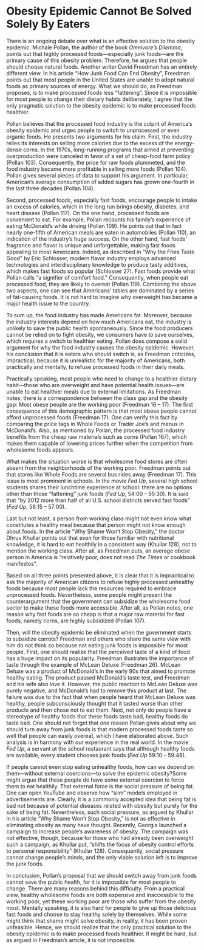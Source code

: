 # Obesity Epidemic Cannot Be Solved Solely By Eaters
There is an ongoing debate over what is an effective solution to the obesity epidemic. Michale Pollan, the author of the book _Omnivore’s Dilemma_, points out that highly processed foods—especially junk foods—are the primary cause of this obesity problem. Therefore, he argues that people should choose natural foods. Another writer David Freedman has an entirely different view. In his article “How Junk Food Can End Obesity”, Freedman points out that most people in the United States are unable to adopt natural foods as primary sources of energy. What we should do, as Freedman proposes, is to make processed foods less “fattening”. Since it is impossible for most people to change their dietary habits deliberately, I agree that the only pragmatic solution to the obesity epidemic is to make processed foods healthier.

Pollan believes that the processed food industry is the culprit of America’s obesity epidemic and urges people to switch to unprocessed or even organic foods. He presents two arguments for his claim. First, the industry relies its interests on selling more calories due to the excess of the energy-dense corns. In the 1970s, long-running programs that aimed at preventing overproduction were canceled in favor of a set of cheap-food farm policy (Pollan 103). Consequently, the price for raw foods plummeted, and the food industry became more profitable in selling more foods (Pollan 104). Pollan gives several pieces of data to support his argument. In particular, American’s average consumption of added sugars has grown one-fourth in the last three decades (Pollan 104).

Second, processed foods, especially fast foods, encourage people to intake an excess of calories, which in the long run brings obesity, diabetes, and heart disease (Pollan 117). On the one hand, processed foods are convenient to eat. For example, Pollan recounts his family’s experience of eating McDonald’s while driving (Pollan 109). He points out that in fact nearly one-fifth of American meals are eaten in automobiles (Pollan 110), an indication of the industry’s huge success. On the other hand, fast foods’ fragrance and flavor is unique and unforgettable, making fast foods appealing to most Americans. Indeed, as described in “Why the Fries Taste Good” by Eric Schlosser, modern flavor industry employs advanced technologies and interdisciplinary knowledge to produce tasty additives, which makes fast foods so popular (Schlosser 27). Fast foods provide what Pollan calls “a signifier of comfort food.” Consequently, when people eat processed food, they are likely to overeat (Pollan 119). Combining the above two aspects, one can see that Americans’ tables are dominated by a series of fat-causing foods. It is not hard to imagine why overweight has became a major health issue to the country.

To sum up, the food industry has made Americans fat. Moreover, because the industry interests depend on how much Americans eat, the industry is unlikely to save the public health spontaneously. Since the food producers cannot be relied on to fight obesity, we consumers have to save ourselves, which requires a switch to healthier eating. Pollan does compose a solid argument for why the food industry causes the obesity epidemic. However, his conclusion that it is eaters who should switch is, as Freedman criticizes, impractical, because it is unrealistic for the majority of Americans, both practically and mentally, to refuse processed foods in their daily meals. 

Practically speaking, most people who need to change to a healthier dietary habit—those who are overweight and have potential health issues—are unable to eat healthier meals due to external limitations. As Freedman notes, there is a correspondence between the class gap and the obesity gap: Most obese people are the working poor (Freedman 16 – 17). The first consequence of this demographic pattern is that most obese people cannot afford unprocessed foods (Freedman 17). One can verify this fact by comparing the price tags in Whole Foods or Trader Joe’s and menus in McDonald’s. Also, as mentioned by Pollan, the processed food industry benefits from the cheap raw materials such as corns (Pollan 167), which makes them capable of lowering prices further when the competition from wholesome foods appears.

What makes the situation worse is that wholesome food stores are often absent from the neighborhoods of the working poor. Freedman points out that stores like Whole Foods are several bus rides away (Freedman 17). This issue is most prominent in schools. In the movie _Fed Up_, several high school students shares their lunchtime experience at school: there are no options other than those “fattening” junk foods (_Fed Up_, 54:00 – 55:30). It is said that “by 2012 more than half of all U.S. school districts served fast foods” (_Fed Up_, 56:15 – 57:00).

Last but not least, a person from working class might not even know what constitutes a healthy meal because that person might not know enough about foods. In the article “Why Shame Won’t Stop Obesity,” the doctor Dhruv Khullar points out that even for those familiar with nutritional knowledge, it is hard to eat healthily in a consistent way (Khullar 128), not to mention the working class. After all, as Freedman puts, an average obese person in America is “relatively poor, does not read _The Times_ or cookbook manifestos”.

Based on all three points presented above, it is clear that it is impractical to ask the majority of American citizens to refuse highly processed unhealthy foods because most people lack the resources required to embrace unprocessed foods. Nevertheless, some people might present the counterargument that the government can subsidize the wholesome food sector to make these foods more accessible. After all, as Pollan notes, one reason why fast foods are so cheap is that a major raw material for fast foods, namely corns, are highly subsidized (Pollan 107).

Then, will the obesity epidemic be eliminated when the government starts to subsidize carrots? Freedman and others who share the same view with him do not think so because not eating junk foods is impossible for most people. First, one should realize that the _perceived_  taste of a kind of food has a huge impact on its popularity. Freedman illustrates the importance of taste through the example of McLean Deluxe (Freedman 26). McLean Deluxe was a product of McDonald’s in the early 90s that aimed to promote healthy eating. The product passed McDonald’s taste test, and Freedman and his wife also love it. However, the public reaction to McLean Deluxe was purely negative, and McDonald’s had to remove this product at last. The failure was due to the fact that when people heard that McLean Deluxe was healthy, people subconsciously thought that it tasted worse than other products and then chose not to eat them. Next, not only do people have a stereotype of healthy foods that these foods taste bad, healthy foods do taste bad. One should not forget that one reason Pollan gives about why we should turn away from junk foods is that modern processed foods taste so well that people can easily overeat, which I have elaborated above. Such analysis is in harmony with our experience in the real world. In the movie _Fed Up_, a servant at the school restaurant says that although healthy foods are available, every student chooses junk foods (_Fed Up_ 59:10 – 59:48).

If people cannot even stop eating unhealthy foods, how can we depend on them—without external coercions—to solve the epidemic obesity?Some might argue that these people do have some external coercion to force them to eat healthily. That external force is the social pressure of being fat. One can open YouTube and observe how “slim” models employed in advertisements are. Clearly, it is a commonly accepted idea that being fat is bad not because of potential diseases related with obesity but purely for the sake of being fat. Nevertheless, such social pressure, as argued by Khullar in his article “Why Shame Won’t Stop Obesity,” is not as effective in eliminating obesity as many have thought. Recently, Georgia launched a campaign to increase people’s awareness of obesity. The campaign was not effective, though, because for those who had already been overweight such a campaign, as Khullar put, “shifts the focus of obesity control efforts to personal responsibility” (Khullar 128). Consequently, social pressure cannot change people’s minds, and the only viable solution left is to improve the junk foods.

In conclusion, Pollan’s proposal that we should switch away from junk foods cannot save the public health, for it is impossible for most people to change. There are many reasons behind this difficulty. From a practical view, healthy wholesome foods are both expensive and inaccessible to the working poor, yet these working poor are those who suffer from the obesity most. Mentally speaking, it is also hard for people to give up those delicious fast foods and choose to stay healthy solely by themselves. While some might think that shame might solve obesity, in reality, it has been proven unfeasible. Hence, we should realize that the only practical solution to the obesity epidemic is to make processed foods healthier. It might be hard, but as argued in Freedman’s article, it is not impossible.
